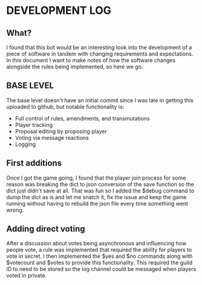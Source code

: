 # DEVELOPMENT LOG

## What?
I found that this bot would be an interesting look into the development of a piece of software in tandem with changing requirements and expectations.
In this document I want to make notes of how the software changes alongside the rules being implemented, so here we go.

## BASE LEVEL
The base level doesn't have an initial commit since I was late in getting this uploaded to github, but notable functionality is:

- Full control of rules, amendments, and transmutations
- Player tracking
- Proposal editing by proposing player
- Voting via message reactions
- Logging

## First additions
Once I got the game going, I found that the player join process for some reason was breaking the dict to json conversion of the save function so the dict just didn't save at all.
That was fun so I added the $debug command to dump the dict as is and let me snatch it, fix the issue and keep the game running without having to rebuild the json file every time something went wrong.

## Adding direct voting
After a discussion about votes being asynchronous and influencing how people vote, a rule was implemented that required the ability for players to vote in secret.
I then implemented the $yes and $no commands along with $votecount and $votes to provide this functionality.
This required the guild ID to need to be stored so the log channel could be messaged when players voted in private.
